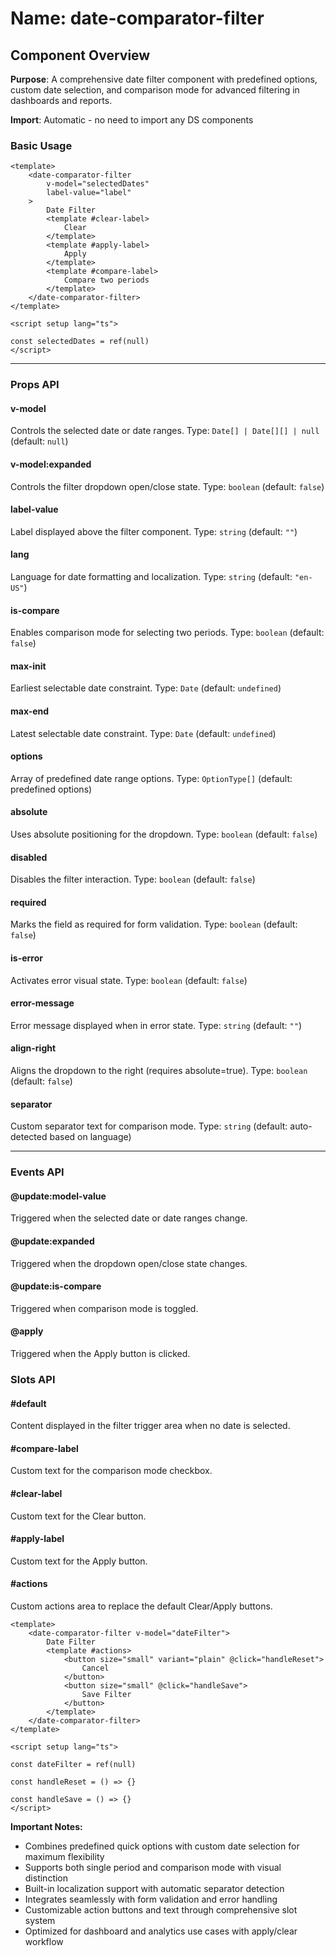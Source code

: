 # Name: date-comparator-filter
## Component Overview

**Purpose**: A comprehensive date filter component with predefined options, custom date selection, and comparison mode for advanced filtering in dashboards and reports.

**Import**: Automatic - no need to import any DS components

### Basic Usage

```vue
<template>
    <date-comparator-filter 
        v-model="selectedDates"
        label-value="label"
    >
        Date Filter
        <template #clear-label>
            Clear
        </template>
        <template #apply-label>
            Apply
        </template>
        <template #compare-label>
            Compare two periods
        </template>
    </date-comparator-filter>
</template>

<script setup lang="ts">

const selectedDates = ref(null)
</script>
```

---

### Props API

#### v-model
Controls the selected date or date ranges. Type: `Date[] | Date[][] | null` (default: `null`)

#### v-model:expanded
Controls the filter dropdown open/close state. Type: `boolean` (default: `false`)

#### label-value
Label displayed above the filter component. Type: `string` (default: `""`)

#### lang
Language for date formatting and localization. Type: `string` (default: `"en-US"`)

#### is-compare
Enables comparison mode for selecting two periods. Type: `boolean` (default: `false`)

#### max-init
Earliest selectable date constraint. Type: `Date` (default: `undefined`)

#### max-end
Latest selectable date constraint. Type: `Date` (default: `undefined`)

#### options
Array of predefined date range options. Type: `OptionType[]` (default: predefined options)

#### absolute
Uses absolute positioning for the dropdown. Type: `boolean` (default: `false`)

#### disabled
Disables the filter interaction. Type: `boolean` (default: `false`)

#### required
Marks the field as required for form validation. Type: `boolean` (default: `false`)

#### is-error
Activates error visual state. Type: `boolean` (default: `false`)

#### error-message
Error message displayed when in error state. Type: `string` (default: `""`)

#### align-right
Aligns the dropdown to the right (requires absolute=true). Type: `boolean` (default: `false`)

#### separator
Custom separator text for comparison mode. Type: `string` (default: auto-detected based on language)

---

### Events API

#### @update:model-value
Triggered when the selected date or date ranges change.

#### @update:expanded
Triggered when the dropdown open/close state changes.

#### @update:is-compare
Triggered when comparison mode is toggled.

#### @apply
Triggered when the Apply button is clicked.

### Slots API

#### #default
Content displayed in the filter trigger area when no date is selected.

#### #compare-label
Custom text for the comparison mode checkbox.

#### #clear-label
Custom text for the Clear button.

#### #apply-label
Custom text for the Apply button.

#### #actions
Custom actions area to replace the default Clear/Apply buttons.

```vue
<template>
    <date-comparator-filter v-model="dateFilter">
        Date Filter
        <template #actions>
            <button size="small" variant="plain" @click="handleReset">
                Cancel
            </button>
            <button size="small" @click="handleSave">
                Save Filter
            </button>
        </template>
    </date-comparator-filter>
</template>

<script setup lang="ts">

const dateFilter = ref(null)

const handleReset = () => {}

const handleSave = () => {}
</script>
```

**Important Notes:**
- Combines predefined quick options with custom date selection for maximum flexibility
- Supports both single period and comparison mode with visual distinction
- Built-in localization support with automatic separator detection
- Integrates seamlessly with form validation and error handling
- Customizable action buttons and text through comprehensive slot system
- Optimized for dashboard and analytics use cases with apply/clear workflow